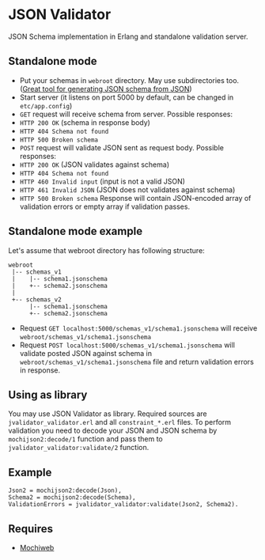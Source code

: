 # JSON Validator
JSON Schema implementation in Erlang and standalone validation server.

## Standalone mode
* Put your schemas in `webroot` directory. May use subdirectories too. 
([Great tool for generating JSON schema from JSON](http://www.jsonschema.net/))
* Start server (it listens on port 5000 by default, can be changed in `etc/app.config`)
* `GET` request will receive schema from server. Possible responses:
 * `HTTP 200 OK` (schema in response body)
 * `HTTP 404 Schema not found`
 * `HTTP 500 Broken schema`
* `POST` request will validate JSON sent as request body. Possible responses:
 * `HTTP 200 OK` (JSON validates against schema)
 * `HTTP 404 Schema not found`
 * `HTTP 460 Invalid input` (input is not a valid JSON)
 * `HTTP 461 Invalid JSON` (JSON does not validates against schema)
 * `HTTP 500 Broken schema`
Response will contain JSON-encoded array of validation errors or empty array if validation passes.

## Standalone mode example
Let's assume that webroot directory has following structure:

    webroot
     |-- schemas_v1
     |    |-- schema1.jsonschema
     |    +-- schema2.jsonschema
     |
     +-- schemas_v2
          |-- schema1.jsonschema
          +-- schema2.jsonschema

* Request `GET localhost:5000/schemas_v1/schema1.jsonschema` will receive `webroot/schemas_v1/schema1.jsonschema`
* Request `POST localhost:5000/schemas_v1/schema1.jsonschema` will validate posted JSON against schema
in `webroot/schemas_v1/schema1.jsonschema` file and return validation errors in response.

## Using as library
You may use JSON Validator as library. Required sources are `jvalidator_validator.erl` and all `constraint_*.erl` files.
To perform validation you need to decode your JSON and JSON schema by `mochijson2:decode/1` function 
and pass them to `jvalidator_validator:validate/2` function.

## Example

    Json2 = mochijson2:decode(Json),
    Schema2 = mochijson2:decode(Schema),
    ValidationErrors = jvalidator_validator:validate(Json2, Schema2).

## Requires
* [Mochiweb](https://github.com/mochi/mochiweb)

